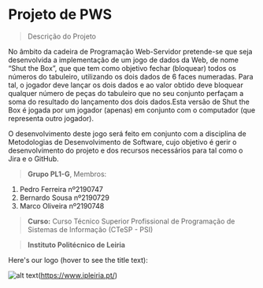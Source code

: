 # Projeto de PWS
> Descrição do Projeto

No âmbito da cadeira de Programação Web-Servidor pretende-se que seja desenvolvida a implementação de um jogo de dados da Web, de nome “Shut the Box”, que que  tem como objetivo fechar (bloquear) todos os números do tabuleiro, utilizando os dois dados de 6 faces numeradas. Para tal, o jogador deve lançar os dois dados e ao valor obtido deve bloquear qualquer número de peças do tabuleiro que no seu conjunto perfaçam a soma do resultado do lançamento dos dois dados.Esta versão de Shut the Box é jogada por um jogador (apenas) em conjunto com o computador (que representa outro jogador).
 
O desenvolvimento deste jogo será feito em conjunto com a disciplina de Metodologias de Desenvolvimento de Software, cujo objetivo é gerir o desenvolvimento do projeto e dos recursos necessários para tal como o Jira e o GitHub.

> **Grupo PL1-G**, Membros:

1. Pedro Ferreira nº2190747
2. Bernardo Sousa nº2190729
3. Marco Oliveira nº2190748

> **Curso:** Curso Técnico Superior Profissional de Programação de Sistemas de Informação (CTeSP - PSI)

>**Instituto Politécnico de Leiria**

Here's our logo (hover to see the title text):

![alt text][logo](https://www.ipleiria.pt/)

[logo]: https://www.ipleiria.pt/wp-content/themes/ipleiria/img/logo_ipl_header.png "Logo do IPLeiria"

